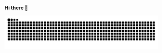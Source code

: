 ### Hi there 👋

<picture>
  <source media="(prefers-color-scheme: dark)" srcset="https://raw.githubusercontent.com/popqq/popqq/output/github-contribution-grid-snake-dark.svg">
  <source media="(prefers-color-scheme: light)" srcset="https://raw.githubusercontent.com/popqq/popqq/output/github-contribution-grid-snake.svg">
  <img alt="github contribution grid snake animation" src="https://raw.githubusercontent.com/popqq/popqq/output/github-contribution-grid-snake.svg">
</picture>
